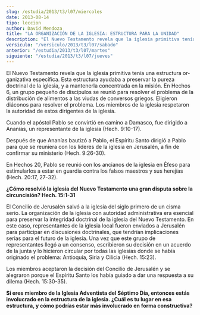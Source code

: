 ```yaml
---
slug: /estudia/2013/t3/l07/miercoles
date: 2013-08-14
tipo: leccion
author: David Mendoza
title: "LA ORGANIZACIÓN DE LA IGLESIA: ESTRUCTURA PARA LA UNIDAD"
description: "El Nuevo Testamento revela que la iglesia primitiva tenía una estructura  or­ganizativa específica. Esta estructura ayudaba a preservar la pureza  doctrinal de la iglesia, y a mantenerla concentrada en la misión. En Hechos 6,  un grupo pequeño de discípulos se reunió para reso..."
versiculo: "/versiculo/2013/t3/l07/sabado"
anterior: "/estudia/2013/t3/l07/martes"
siguiente: "/estudia/2013/t3/l07/jueves"
---
```


El Nuevo Testamento revela que la iglesia primitiva tenía una estructura or­ganizativa específica. Esta estructura ayudaba a preservar la pureza doctrinal de la iglesia, y a mantenerla concentrada en la misión. En Hechos 6, un grupo pequeño de discípulos se reunió para resolver el problema de la distribución de alimentos a las viudas de conversos griegos. Eligieron diáconos para resolver el problema. Los miembros de la iglesia respetaron la autoridad de estos dirigentes de la iglesia.

Cuando el apóstol Pablo se convirtió en camino a Damasco, fue dirigido a Ananías, un representante de la iglesia (Hech. 9:10-17).

Después de que Ananías bautizó a Pablo, el Espíritu Santo dirigió a Pablo para que se reuniera con los líderes de la iglesia en Jerusalén, a fin de confirmar su ministerio (Hech. 9:26-30).

En Hechos 20, Pablo se reunió con los ancianos de la iglesia en Éfeso para estimularlos a estar en guardia contra los falsos maestros y sus herejías (Hech. 20:17, 27-32).

**¿Cómo resolvió la iglesia del Nuevo Testamento una gran disputa so­bre la circuncisión? Hech. 15:1-31**

El Concilio de Jerusalén salvó a la iglesia del siglo primero de un cisma serio. La organización de la iglesia con autoridad administrativa era esencial para pre­servar la integridad doctrinal de la iglesia del Nuevo Testamento. En este caso, representantes de la iglesia local fueron enviados a Jerusalén para participar en discusiones doctrinales, que tendrían implicaciones serias para el futuro de la iglesia. Una vez que este grupo de representantes llegó a un consenso, escribieron su decisión en un acuerdo de la junta y lo hicieron circular por todas las iglesias donde se había originado el problema: Antioquía, Siria y Cilicia (Hech. 15:23).

Los miembros aceptaron la decisión del Concilio de Jerusalén y se alegraron porque el Espíritu Santo los había guiado a dar una respuesta a su dilema (Hech. 15:30-35).

**Si eres miembro de la Iglesia Adventista del Séptimo Día, entonces estás involucrado en la estructura de la iglesia. ¿Cuál es tu lugar en esa estructura, y cómo podrías estar más involucrado en forma constructiva?**
